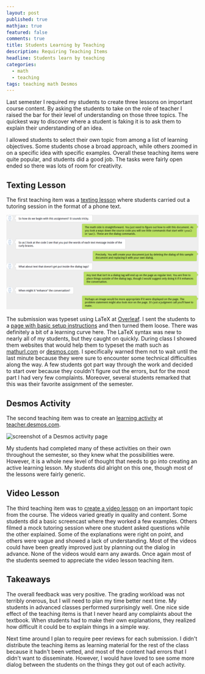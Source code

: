 ```yaml
---
layout: post
published: true
mathjax: true
featured: false
comments: true
title: Students Learning by Teaching
description: Requiring Teaching Items
headline: Students learn by teaching
categories: 
  - math
  - teaching
tags: teaching math Desmos
---
```

Last semester I required my students to create three lessons on important course content. By asking the students to take on the role of teacher I raised the bar for their level of understanding on those three topics. The quickest way to discover where a student is faking it is to ask them to explain their understanding of an idea.

I allowed students to select their own topic from among a list of learning objectives. Some students chose a broad approach, while others zoomed in on a specific idea with specific examples. Overall these teaching items were quite popular, and students did a good job. The tasks were fairly open ended so there was lots of room for creativity. 

## Texting Lesson

The first teaching item was a [texting lesson](http://sergeballif.github.io/NSC-Math-181/CoreLearning/Math181TeachingItem1.pdf) where students carried out a tutoring session in the format of a phone text.

<img src="/../images/TeachingItem.PNG" alt="pseudo dialog of tutoring via text message" width="800">

The submission was typeset using LaTeX at [Overleaf](https://www.overleaf.com). I sent the students to a [page with basic setup instructions](http://sergeballif.github.io/NSC-Math-181/TeachingItems.html) and then turned them loose. There was definitely a bit of a learning curve here. The LaTeX syntax was new to nearly all of my students, but they caught on quickly. During class I showed them websites that would help them to typeset the math such as [mathurl.com](http://mathurl.com/) or [desmos.com](desmos.com). I specifically warned them not to wait until the last minute because they were sure to encounter some technical difficulties along the way. A few students got part way through the work and decided to start over because they couldn't figure out the errors, but for the most part I had very few complaints. Moreover, several students remarked that this was their favorite assignment of the semester.

## Desmos Activity
The second teaching item was to create an [learning activity](http://sergeballif.github.io/NSC-Math-181/CoreLearning/Math181TeachingItem2.pdf) at [teacher.desmos.com](teacher.desmos.com). 

![screenshot of a Desmos activity page]({{site.baseurl}}/images/TeachingItem2.PNG)

My students had completed many of these activities on their own throughout the semester, so they knew what the possibilities were. However, it is a whole new level of thought that needs to go into creating an active learning lesson. My students did alright on this one, though most of the lessons were fairly generic.

## Video Lesson
The third teaching item was to [create a video lesson](http://sergeballif.github.io/NSC-Math-181/CoreLearning/Math181TeachingItem3.pdf) on an important topic from the course. The videos varied greatly in quality and content. Some students did a basic screencast where they worked a few examples. Others filmed a mock tutoring session where one student asked questions while the other explained. Some of the explanations were right on point, and others were vague and showed a lack of understanding. Most of the videos could have been greatly improved just by planning out the dialog in advance. None of the videos would earn any awards. Once again most of the students seemed to appreciate the video lesson teaching item. 

## Takeaways
The overall feedback was very positive. The grading workload was not terribly onerous, but I will need to plan my time better next time. My students in advanced classes performed surprisingly well. One nice side effect of the teaching items is that I never heard any complaints about the textbook. When students had to make their own explanations, they realized how difficult it could be to explain things in a simple way. 

Next time around I plan to require peer reviews for each submission. I didn't distribute the teaching items as learning material for the rest of the class because it hadn't been vetted, and most of the content had errors that I didn't want to disseminate. However, I would have loved to see some more dialog between the students on the things they got out of each activity.
